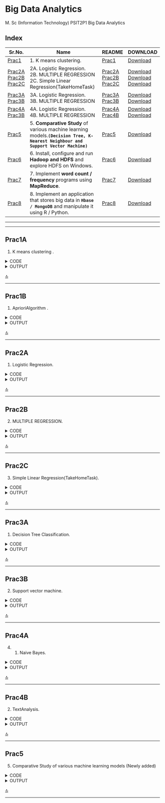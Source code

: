 # Big Data Analytics

M. Sc (Information Technology)
PSIT2P1 Big Data Analytics



## Index

| Sr.No. | Name | README | DOWNLOAD |
| --- | --- | --- | --- |
| [Prac1](/MscIT/Semester%202/BigDataAnalytics/Practical%201/) | 1. K means clustering. | [Prac1](#prac1) |  [Download](https://NinadKarlekar.github.io/Practical_BscIT_MscIT_Ninad/MscIT/Semester%202/BigDataAnalytics/Practical%201/K_meansclustering.R) |
| [Prac2A](/MscIT/Semester%202/BigDataAnalytics/Practical%202/)  <br> [Prac2B](/MscIT/Semester%202/BigDataAnalytics/Practical%202/) <br> [Prac2C](/MscIT/Semester%202/BigDataAnalytics/Practical%201/) | 2A.	Logistic Regression.   <br> 2B. MULTIPLE REGRESSION  <br> 2C. Simple Linear Regression(TakeHomeTask)   | [Prac2A](#prac2A) <br> [Prac2B](#Prac2B) <br> [Prac2C](#prac2C) | [Download](https://NinadKarlekar.github.io/Practical_BscIT_MscIT_Ninad/MscIT/Semester%202/BigDataAnalytics/Practical%202/Prac_2A(Logistic%20Regression).R) <br> [Download](https://NinadKarlekar.github.io/Practical_BscIT_MscIT_Ninad/MscIT/Semester%202/BigDataAnalytics/Practical%202/Prac_2B(Multiple%20Regression).R) <br> [Download](https://NinadKarlekar.github.io/Practical_BscIT_MscIT_Ninad/MscIT/Semester%202/BigDataAnalytics/Practical%202/Prac_2C(TakeHomeTask).R)  |
| [Prac3A](/MscIT/Semester%202/BigDataAnalytics/Practical%203/)  <br> [Prac3B](/MscIT/Semester%202/BigDataAnalytics/Practical%203/)  | 3A.	Logistic Regression.   <br> 3B. MULTIPLE REGRESSION   | [Prac3A](#prac3A) <br> [Prac3B](#Prac3B) | [Download](https://NinadKarlekar.github.io/Practical_BscIT_MscIT_Ninad/MscIT/Semester%202/BigDataAnalytics/Practical%203/Prac3A.R) <br> [Download](https://NinadKarlekar.github.io/Practical_BscIT_MscIT_Ninad/MscIT/Semester%202/BigDataAnalytics/Practical%203/Prac3B.R)  |
| [Prac4A](/MscIT/Semester%202/BigDataAnalytics/Practical%204/)  <br> [Prac3B](/MscIT/Semester%202/BigDataAnalytics/Practical%204/)  | 4A.	Logistic Regression.   <br> 4B. MULTIPLE REGRESSION   | [Prac4A](#prac4A) <br> [Prac4B](#Prac4B) | [Download](https://NinadKarlekar.github.io/Practical_BscIT_MscIT_Ninad/MscIT/Semester%202/BigDataAnalytics/Practical%204/NaiveBayes.R) <br> [Download](https://NinadKarlekar.github.io/Practical_BscIT_MscIT_Ninad/MscIT/Semester%202/BigDataAnalytics/Practical%204/TextAnalysis.R) |
| [Prac5](/MscIT/Semester%202/BigDataAnalytics/Practical%205/) | 5. **Comparative Study** of various machine learning models.**`(Decision Tree, K-Nearest Neighbour and Support Vector Machine)`** | [Prac5](#prac5) |  [Download](https://NinadKarlekar.github.io/Practical_BscIT_MscIT_Ninad/MscIT/Semester%202/BigDataAnalytics/Practical%205/ComparativeStudy.R) |
| [Prac6](/MscIT/Semester%202/BigDataAnalytics/Practical%206/) | 6. Install, configure and run **Hadoop and HDFS** and explore HDFS on Windows. | [Prac6](/MscIT/Semester%202/BigDataAnalytics/Practical%206/BDA%20Practcial%20_%206%20worksheet.pdf) |  [Download](https://NinadKarlekar.github.io/Practical_BscIT_MscIT_Ninad/MscIT/Semester%202/BigDataAnalytics/Practical%206/BDA%20Practcial%20_%206%20worksheet.pdf) |
| [Prac7](/MscIT/Semester%202/BigDataAnalytics/Practical%207/) | 7. Implement **word count / frequency** programs using **MapReduce**. | [Prac7](/MscIT/Semester%202/BigDataAnalytics/Practical%207/BDA%20Practcial%20_%207%20worksheet.pdf) |  [Download](https://NinadKarlekar.github.io/Practical_BscIT_MscIT_Ninad/MscIT/Semester%202/BigDataAnalytics/Practical%207/BDA%20Practcial%20_%207%20worksheet.pdf) |
| [Prac8](/MscIT/Semester%202/BigDataAnalytics/Practical%208/) | 8. Implement an application that stores big data in **`Hbase / MongoDB`** and manipulate it using R / Python. | [Prac8](/MscIT/Semester%202/BigDataAnalytics/Practical%208/BDA%20Practcial%20_%208%20worksheet.pdf) |  [Download](https://NinadKarlekar.github.io/Practical_BscIT_MscIT_Ninad/MscIT/Semester%202/BigDataAnalytics/Practical%208/BDA%20Practcial%20_%208%20worksheet.pdf) |


******************
---------------------

## Prac1A

1. K means clustering .


<details>
<summary>CODE</summary>


```python
# K-Means Clustering

# Importing the dataset
dataset <- read.csv('D:\\nk\\Mall_Customers.csv')
head(dataset)
dataset <- dataset[4:5]
head(dataset)

# Compute the Within Cluster Sum of Squares (WCSS) for different number of clusters
wcss <- vector()
for (i in 1:10) {
  wcss[i] <- sum(kmeans(dataset, i)$withinss)
}

# Plot the WCSS values
plot(1:10, wcss, type = 'b', main = paste('The Elbow Method'),
    xlab = 'Number of clusters', ylab = 'WSS')

# Fit K-Means to the dataset with 5 clusters
kmeans_model <- kmeans(x = dataset, centers = 5)
y_kmeans <- kmeans_model$cluster

# Visualize the clusters
library("cluster")
clusplot(dataset, y_kmeans, lines = 0, shade = TRUE, color = TRUE, labels = 2,
         main = paste('Clusters of customers'),
         xlab = "Annual Income",
         ylab = "Spending Score")

```

</details>



<details>
<summary>OUTPUT</summary>

<img src="https://user-images.githubusercontent.com/88243315/231265010-57e36a7d-cc69-476c-9781-5bccd8dffb50.png" width="600px"  alt ="BDA_prac1A-1">

<img src="https://user-images.githubusercontent.com/88243315/231265015-5454c092-3f2a-4dec-93c2-0fac7202a80b.png" width="600px"  alt ="BDA_prac1A-2">

<img src="https://user-images.githubusercontent.com/88243315/231265016-d81dcf2e-8649-4595-8fa4-1a9404fe8a4b.png" width="600px"  alt ="BDA_prac1A-3">

<img src="https://user-images.githubusercontent.com/88243315/231265019-b537fa3b-7b8e-4c49-b545-992205fee88c.png" width="600px"  alt ="BDA_prac1A-4">



</details>


[🔝](#index)

**************

## Prac1B

1. AprioriAlgorithm .


<details>
<summary>CODE</summary>


```python
install.packages("arules")
install.packages("arulesViz")
install.packages("RColorBrewer")
# Loading Libraries
library(arules)
library(arulesViz)
library(RColorBrewer)
# import dataset
data(Groceries)
Groceries
summary(Groceries)
class(Groceries)
# using apriori() function
rules = apriori(Groceries, parameter = list(supp = 0.02, conf = 0.2))
summary (rules)
# using inspect() function
inspect(rules[1:10])
# using itemFrequencyPlot() function
arules::itemFrequencyPlot(Groceries, topN = 20,
                          col = brewer.pal(8, 'Pastel2'),
                          main = 'Relative Item Frequency Plot',
                          type = "relative",
                          ylab = "Item Frequency (Relative)")
itemsets = apriori(Groceries, parameter = list(minlen=2, maxlen=2,support=0.02, target="frequent itemsets"))
summary(itemsets)
# using inspect() function
inspect(itemsets[1:10])
itemsets_3 = apriori(Groceries, parameter = list(minlen=3, maxlen=3,support=0.02, target="frequent itemsets"))
summary(itemsets_3)
# using inspect() function
inspect(itemsets_3)

```

</details>



<details>
<summary>OUTPUT</summary>

<img src="https://user-images.githubusercontent.com/88243315/231265025-82f41051-4b45-4a08-b6bd-4ae7924b02d3.png" width="600px"  alt ="BDA_prac1B-1">

<img src="https://user-images.githubusercontent.com/88243315/231265027-fe068c4b-5735-4916-a374-3b72add55432.png" width="600px"  alt ="BDA_prac1B-2">

<img src="https://user-images.githubusercontent.com/88243315/231265029-a472afd7-d35e-4bbd-a998-0a363fa8199f.png" width="600px"  alt ="BDA_prac1B-3">

<img src="https://user-images.githubusercontent.com/88243315/231265034-723b6011-591c-442d-b835-c8429908588e.png" width="600px"  alt ="BDA_prac1B-4">

<img src="https://user-images.githubusercontent.com/88243315/231265037-4dd731f5-d6f3-4361-922d-48d8fbf939cd.png" width="600px"  alt ="BDA_prac1B-5">



</details>


[🔝](#index)

**************


## Prac2A

1. Logistic Regression. 


<details>
<summary>CODE</summary>


```python
college <- read.csv("https://raw.githubusercontent.com/ropensci/datapack/main/inst/extdata/pkg-example/binary.csv") 
head(college) 
nrow(college) 

install.packages("caTools") 
library(caTools) 
split <- sample.split(college, SplitRatio = 0.75) 
split 

training_reg <- subset(college, split == "TRUE") 
test_reg <- subset(college, split == "FALSE") 
fit_logistic_model <- glm(admit ~ .,data = training_reg,family = "binomial") 

coef(fit_logistic_model)["gre"] 
coef(fit_logistic_model)["gpa"] 
coef(fit_logistic_model)["rank"]  
predict_reg <- predict(fit_logistic_model,test_reg, type = "response")
predict_reg 

cdplot(as.factor(admit)~ gpa, data=college) 
cdplot(as.factor(admit)~ gre, data=college) 
cdplot(as.factor(admit)~ rank, data=college) 
predict_reg <- ifelse(predict_reg >0.5,1,0) 
predict_reg 
table(test_reg$admit, predict_reg)

```

</details>

<details>
<summary>OUTPUT</summary>

<img src="https://user-images.githubusercontent.com/88243315/225115544-0029ab08-c562-41f4-83e7-ae0d4fef2cb2.png" width="600px"  alt ="BDA_prac2A_1">

<img src="https://user-images.githubusercontent.com/88243315/225115555-4436bd5d-43ab-4ac7-90c6-035fd327eb6a.png" width="420px"  alt ="BDA_prac2A_2">

<img src="https://user-images.githubusercontent.com/88243315/225115557-869f0651-536f-42f6-961a-93ea918978dd.png" width="420px"  alt ="BDA_prac2A_3">

<img src="https://user-images.githubusercontent.com/88243315/225115560-0aa345a5-7d87-4de6-8d61-aaf5a2806691.png" width="420px"  alt ="BDA_prac2A_4">



</details>


[🔝](#index)

**************

## Prac2B

2. MULTIPLE REGRESSION. 


<details>
<summary>CODE</summary>


```python
college <- read.csv("https://raw.githubusercontent.com/csquared/udacity-dlnd/master/nn/binary.csv") 

head(college)
nrow(college)

install.packages("caTools")
library(caTools)
split <- sample.split(college, SplitRatio = 0.75)
split 

training_reg <- subset(college, split == "TRUE")
test_reg <- subset(college, split == "FALSE")

fit_MRegressor_model <- lm(formula = admit ~ gre+gpa+rank, data = training_reg)

predict_reg <- predict(fit_MRegressor_model,newdata = test_reg)
predict_reg 

cdplot(as.factor(admit)~ gpa, data=college)
cdplot(as.factor(admit)~ gre, data=college)
cdplot(as.factor(admit)~ rank, data=college) 

predict_reg <- ifelse(predict_reg >0.5,1,0)
predict_reg
table(test_reg$admit, predict_reg)

```

</details>

<details>
<summary>OUTPUT</summary>

<img src="https://user-images.githubusercontent.com/88243315/225115562-3e4011d5-2b88-47bb-b5c4-2a5a312f2404.png" width="600px"  alt ="BDA_prac2B_1">

<img src="https://user-images.githubusercontent.com/88243315/225115563-3b6b3369-c434-4c71-81bd-32348cf886f8.png" width="420px"  alt ="BDA_prac2B_2">

<img src="https://user-images.githubusercontent.com/88243315/225115567-d66c20f3-5973-4d2a-97b2-7ede8c098d13.png" width="420px"  alt ="BDA_prac2B_3">

<img src="https://user-images.githubusercontent.com/88243315/225115569-2a57a16a-cb49-4eee-a8f2-4dc811506b44.png" width="420px"  alt ="BDA_prac2B_4">



</details>


[🔝](#index)

---------------------------

## Prac2C

3. Simple Linear Regression(TakeHomeTask). 


<details>
<summary>CODE</summary>


```python
# Load the dataset
data <- read.csv("https://raw.githubusercontent.com/csquared/udacity-dlnd/master/nn/binary.csv")

# Plot the relationship between gre and chance of admission
plot(data$gre, data$admit, xlab = "gre Score", ylab = "Chance of Admission", main = "Take Home Task prac 2" )


# Fit a simple linear regression model
model <- lm(admit ~ gre, data = data)

# Print the summary of the model
summary(model)

# Plot the regression line
abline(model, col = "red")

# Make a prediction using the model
new_data <- data.frame(gre = 3.5)
prediction <- predict(model, newdata = new_data)
prediction

```

</details>

<details>
<summary>OUTPUT</summary>

<img src="https://user-images.githubusercontent.com/88243315/225115574-5ded86c6-17cc-41a5-85d8-4bd1682c9b99.png" width="400px"  alt ="BDA_prac2C_1">

<img src="https://user-images.githubusercontent.com/88243315/225115577-6f557fa3-2d8c-473a-870f-a64f0ddfd5f2.png" width="200px"  alt ="BDA_prac2C_2">

<img src="https://user-images.githubusercontent.com/88243315/225115581-b92e135d-c1f4-483d-b1a0-e59b61c6ec60.png" width="600px"  alt ="BDA_prac2C_3">



</details>


[🔝](#index)


*******************************

## Prac3A

1. Decision Tree Classification. 


<details>
<summary>CODE</summary>


```python
# Decision Tree Classification
# Importing the dataset
dataset = read.csv('F:/GitHub/Practical_BscIT_MscIT_Ninad/MscIT/Semester 2/BigDataAnalytics/Dataset/Social_Network_Ads.csv')
dataset = dataset[3:5]
print(dataset)
# Encoding the target feature as factor
dataset$Purchased = factor(dataset$Purchased, levels = c(0, 1))
# Splitting the dataset into the Training set and Test set
install.packages('caTools')
library(caTools)
set.seed(123)
split = sample.split(dataset$Purchased, SplitRatio = 0.75)
training_set = subset(dataset, split == TRUE)
test_set = subset(dataset, split == FALSE)# Feature Scaling
training_set[-3] = scale(training_set[-3])
test_set[-3] = scale(test_set[-3])
# Fitting Decision Tree Classification to the Training set
install.packages('rpart')
library(rpart)
classifier = rpart(formula = Purchased ~ .,data = training_set)
# Predicting the Test set results
y_pred = predict(classifier, newdata = test_set[-3], type = 'class')
# Making the Confusion Matrix
cm = table(test_set[, 3], y_pred)
# Visualising the Training set results
#install.packages("ElemStatLearn")
library(ElemStatLearn)
set = training_set
X1 = seq(min(set[, 1]) - 1, max(set[, 1]) + 1, by = 0.01)
X2 = seq(min(set[, 2]) - 1, max(set[, 2]) + 1, by = 0.01)
grid_set = expand.grid(X1, X2)
colnames(grid_set) = c('Age', 'EstimatedSalary')
y_grid = predict(classifier, newdata = grid_set, type = 'class')
plot(set[, -3],
     main = 'Decision Tree Classification (Training set)',
     xlab = 'Age', ylab = 'Estimated Salary',
     xlim = range(X1), ylim = range(X2))
contour(X1, X2, matrix(as.numeric(y_grid), length(X1), length(X2)), add = TRUE)
points(grid_set, pch = '.', col = ifelse(y_grid == 1, 'springgreen3', 'tomato'))
points(set, pch = 21, bg = ifelse(set[, 3] == 1, 'green4', 'red3'))
# Visualising the Test set results
library(ElemStatLearn)
set = test_set
X1 = seq(min(set[, 1]) - 1, max(set[, 1]) + 1, by = 0.01)
X2 = seq(min(set[, 2]) - 1, max(set[, 2]) + 1, by = 0.01)
grid_set = expand.grid(X1, X2)
colnames(grid_set) = c('Age', 'EstimatedSalary')
y_grid = predict(classifier, newdata = grid_set, type = 'class')
plot(set[, -3], main = 'Decision Tree Classification (Test set)',
     xlab = 'Age', ylab = 'Estimated Salary',
     xlim = range(X1), ylim = range(X2))
contour(X1, X2, matrix(as.numeric(y_grid), length(X1), length(X2)), add = TRUE)
points(grid_set, pch = '.', col = ifelse(y_grid == 1, 'springgreen3', 'tomato'))
points(set, pch = 21, bg = ifelse(set[, 3] == 1, 'green4', 'red3'))
# Plotting the tree
plot(classifier)
text(classifier)

```

</details>

<details>
<summary>OUTPUT</summary>

<img src="https://user-images.githubusercontent.com/88243315/231261698-45c2b0cd-581c-4d89-ac08-1dfbee2e71c6.png" width="600px"  alt ="BDA_prac3_1">

</details>


[🔝](#index)

**************

## Prac3B

2. Support vector machine. 


<details>
<summary>CODE</summary>


```python
# Support vector machine
# Importing the dataset
dataset = read.csv('F:/GitHub/Practical_BscIT_MscIT_Ninad/MscIT/Semester 2/BigDataAnalytics/Dataset/Social_Network_Ads.csv')
dataset = dataset[3:5]
print(dataset)
# Encoding the target feature as factor
dataset$Purchased = factor(dataset$Purchased, levels = c(0, 1))
# Splitting the dataset into the Training set and Test set
install.packages('caTools')
library(caTools)
set.seed(123)
split = sample.split(dataset$Purchased, SplitRatio = 0.75)
training_set = subset(dataset, split == TRUE)
test_set = subset(dataset, split == FALSE)# Feature Scaling
training_set[-3] = scale(training_set[-3])
test_set[-3] = scale(test_set[-3])
# Fitting SVM
install.packages('e1071')
library(e1071)
classifier = svm(formula = Purchased ~ .,data = training_set,type = 'C-classification',kernel = 'linear')

print(classifier)


# Predicting the Test set results
y_pred = predict(classifier, newdata = test_set[-3])
# Making the Confusion Matrix
cm = table(test_set[, 3], y_pred)
# Visualising the Training set results
#install.packages("ElemStatLearn")
library(ElemStatLearn)
set = training_set
X1 = seq(min(set[, 1]) - 1, max(set[, 1]) + 1, by = 0.01)
X2 = seq(min(set[, 2]) - 1, max(set[, 2]) + 1, by = 0.01)
grid_set = expand.grid(X1, X2)
colnames(grid_set) = c('Age', 'EstimatedSalary')
y_grid = predict(classifier, newdata = grid_set, type = 'class')
plot(set[, -3],
     main = 'SVM (Training set)',
     xlab = 'Age', ylab = 'Estimated Salary',
     xlim = range(X1), ylim = range(X2))
contour(X1, X2, matrix(as.numeric(y_grid), length(X1), length(X2)), add = TRUE)
points(grid_set, pch = '.', col = ifelse(y_grid == 1, 'springgreen3', 'tomato'))
points(set, pch = 21, bg = ifelse(set[, 3] == 1, 'green4', 'red3'))
# Visualising the Test set results
library(ElemStatLearn)
set = test_set
X1 = seq(min(set[, 1]) - 1, max(set[, 1]) + 1, by = 0.01)
X2 = seq(min(set[, 2]) - 1, max(set[, 2]) + 1, by = 0.01)
grid_set = expand.grid(X1, X2)
colnames(grid_set) = c('Age', 'EstimatedSalary')
y_grid = predict(classifier, newdata = grid_set, type = 'class')
plot(set[, -3], main = 'Decision Tree Classification (Test set)',
     xlab = 'Age', ylab = 'Estimated Salary',
     xlim = range(X1), ylim = range(X2))
contour(X1, X2, matrix(as.numeric(y_grid), length(X1), length(X2)), add = TRUE)
points(grid_set, pch = '.', col = ifelse(y_grid == 1, 'springgreen3', 'tomato'))
points(set, pch = 21, bg = ifelse(set[, 3] == 1, 'green4', 'red3'))
# Plotting the tree
#plot(classifier)
#text(classifier)
```

</details>

<details>
<summary>OUTPUT</summary>

<img src="https://user-images.githubusercontent.com/88243315/231261690-d4a46d60-47ba-43c3-93b1-52ca701dffde.png" width="600px"  alt ="BDA_prac3_2">

</details>


[🔝](#index)

**************


## Prac4A

4. 1. Naive Bayes. 


<details>
<summary>CODE</summary>


```python
# Naive Bayes

# Importing the dataset
dataset <- read.csv("F:\\GitHub\\Practical_BscIT_MscIT_Ninad\\MscIT\\Semester 2\\BigDataAnalytics\\Dataset\\Social_Network_Ads.csv")
dataset <- dataset[3:5]
head(dataset)

# Encoding the target feature as factor
dataset$Purchased <- factor(dataset$Purchased, levels = c(0, 1))

# Splitting the dataset into the Training set and Test set
library(caTools)
set.seed(123)
split <- sample.split(dataset$Purchased, SplitRatio = 0.75)
training_set <- subset(dataset, split == TRUE)
test_set <- subset(dataset, split == FALSE)

# Feature Scaling
training_set[-3] <- scale(training_set[-3])
test_set[-3] <- scale(test_set[-3])

# Fitting Naive Bayes to the Training set 
library(e1071)
classifier <- naiveBayes(x = training_set[-3], y = training_set$Purchased)

# Predicting the Test set results 
y_pred <- predict(classifier, newdata = test_set[-3])

# Making the Confusion Matrix
cm <- table(test_set[, 3], y_pred)
print(cm)


```

</details>

<details>
<summary>OUTPUT</summary>

<img src="https://user-images.githubusercontent.com/88243315/231260888-5f8caeba-6f14-4e9f-91b1-0de4b13dd6a0.png" width="250px"  alt ="BDA_prac4_1-1">
<img src="https://user-images.githubusercontent.com/88243315/231260892-1eb45f54-eab9-471d-94ea-55cb7836842b.png" width="250px"  alt ="BDA_prac4_1-2">

</details>


[🔝](#index)

**************


## Prac4B

2. TextAnalysis. 


<details>
<summary>CODE</summary>


```python
# Read in the data
dataset_original <- read.delim("F:\\GitHub\\Practical_BscIT_MscIT_Ninad\\MscIT\\Semester 2\\BigDataAnalytics\\Dataset\\Restaurant_Reviews.tsv", quote = "", stringsAsFactors = FALSE)
head(dataset_original)
# Install and load required packages
install.packages('tm')
install.packages('SnowballC')
install.packages('randomForest')
library(tm)
library(SnowballC)
library(caTools)
library(randomForest)

# Create a corpus
corpus <- VCorpus(VectorSource(dataset_original$Review))
corpus <- tm_map(corpus, content_transformer(tolower))
corpus <- tm_map(corpus, removeNumbers)
corpus <- tm_map(corpus, removePunctuation)
corpus <- tm_map(corpus, removeWords, stopwords())
corpus <- tm_map(corpus, stemDocument)
corpus <- tm_map(corpus, stripWhitespace)

# Create a document term matrix
dtm <- DocumentTermMatrix(corpus)
dtm <- removeSparseTerms(dtm, 0.999)

# Convert the dtm to a data frame
dataset <- as.data.frame(as.matrix(dtm))
dataset$Liked <- dataset_original$Liked
dataset$Liked <- factor(dataset$Liked, levels = c(0,1))

# Split the data into training and test sets
set.seed(123)
split <- sample.split(dataset$Liked, SplitRatio = 0.8)
training_set <- subset(dataset, split == TRUE)
test_set <- subset(dataset, split == FALSE)

# Train a random forest classifier
classifier <- randomForest(x = training_set[-692], y = training_set$Liked, ntree = 10)

# Make predictions on the test set and create a confusion matrix
y_pred <- predict(classifier, newdata = test_set[-692])
cm <- table(test_set[,692], y_pred)
print(cm)
```

</details>

<details>
<summary>OUTPUT</summary>

<img src="https://user-images.githubusercontent.com/88243315/231260894-552fcdd2-9c6e-4125-8d02-48431d0f15ba.png" width="300px"  alt ="BDA_prac4_2">

</details>


[🔝](#index)

**************

## Prac5

5.  Comparative Study of various machine learning
models (Newly added)


<details>
<summary>CODE</summary>


```python

# Install required packages
install.packages('rpart')
install.packages('rpart.plot')
install.packages('gmodels')
install.packages('e1071')

# Load required libraries
library(rpart)
library(rpart.plot)
library(gmodels)
library(e1071)

# Load iris dataset
data(iris)
summary(iris)

# Normalize the continuous variables before performing any analysis on the dataset
temp <- as.data.frame(scale(iris[, 1:4]))
temp$Species <- iris$Species  # levels: setosa versicolor virginica
summary(temp)

# Split the dataset into the Training set and Test set
install.packages('caTools')
library(caTools)
set.seed(123)
split <- sample.split(temp$Species, SplitRatio = 0.75)
train <- subset(temp, split == TRUE)
test <- subset(temp, split == FALSE)
nrow(train)
nrow(test)

# 1. Decision Trees
dt_classifier <- rpart(formula = Species ~ ., data = train)

# Predict the Test set results for Decision Trees
dt_y_pred <- predict(dt_classifier, newdata = test, type = 'class')
print(dt_y_pred)

# Make the Confusion Matrix for Decision Tree
cm <- table(test$Species, dt_y_pred)
print(cm)

# Calculate the accuracy of DT model
DTaccu <- ((12+9+11)/nrow(test))*100  # true positive numbers of 3*3 confusion matrix
DTaccu

# 2. k-Nearest Neighbours
install.packages('class')
library(class)

cl <- train$Species
set.seed(1234)
knn_y_pred <- knn(train[, 1:4], test[, 1:4], cl, k = 5)

# Make the Confusion Matrix for k-Nearest Neighbours
cm <- table(test$Species, knn_y_pred)
print(cm)

# Calculate the accuracy of KNN model
KNNaccu <- ((12+11+11)/nrow(test))*100  # true positive numbers of 3*3 confusion matrix
KNNaccu

# 3. Support Vector Machine(SVM)
svmclassifier <- svm(Species ~ ., data = train)
svm_y_pred <- predict(svmclassifier, newdata = test) 

cm <- table(test$Species, svm_y_pred) 
print(cm) 

# Calculate the accuracy of SVM model 
SVMaccu <- ((12+11+11)/nrow(test))*100 
SVMaccu

# Comparison of the accuracy of different models on testing dataset
which(dt_y_pred != knn_y_pred) 
which(dt_y_pred != svm_y_pred) 

# Compare SVM vs kNN
which(svm_y_pred != knn_y_pred) # both are equal 

# Create a dataframe of accuracy percentages for each model
models <- data.frame(Technique = c("Decision Tree", "KNN", "SVM"), 
                     Accuracy_Percentage = c(DTaccu, KNNaccu, SVMaccu))
models 
    
print("Hence KNN and SVM are better than decision tree")


```

</details>

<details>
<summary>OUTPUT</summary>

<img src="https://github.com/NinadKarlekar/TestRepoNK/assets/88243315/e610f657-4355-4a15-9356-e68cdbe81869" width="600px"  alt ="BDA_prac5-1">
<img src="https://github.com/NinadKarlekar/TestRepoNK/assets/88243315/cffd6340-00d6-433f-9d90-d259763d5993" width="600px"  alt ="BDA_prac5-2">
<img src="https://github.com/NinadKarlekar/TestRepoNK/assets/88243315/cd0f021d-bdd9-457e-af4b-9f2704b838a3" width="600px"  alt ="BDA_prac5-3">
<img src="https://github.com/NinadKarlekar/TestRepoNK/assets/88243315/5021a45b-242c-4dbc-bad4-3afc4d202cce" width="600px"  alt ="BDA_prac5-4">

</details>


[🔝](#index)

**************



















<!-- 

## Index

| Sr.No. | Name | ReadME |
| --- | --- | --- |
| [Prac1A-i](/MscIT/Semester%202/BigDataAnalytics/) <br> [Prac1A-ii](/MscIT/Semester%201/Soft_Computing_Techniques/Practical%201/)| 1A-i. Design a **simple linear neural network** model. <br> 1A-ii. Calculate the **output** of **neural net** for given data. | [Prac1A-i](#prac1a-i) <br>  [Prac1A-ii](#prac1a-ii) | 

*************************
***********************

<BR>

---------------------------

## Prac2C

3. Simple Linear Regression(TakeHomeTask). 


<details>
<summary>CODE</summary>


```python


```

</details>

<details>
<summary>OUTPUT</summary>

<img src="" width="600px"  alt ="">

</details>


[🔝](#index)

**************


**************

### [Go To Top](#soft-computing-techniques)
 -->

